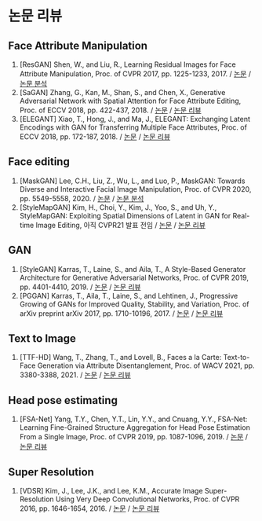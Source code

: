 # 논문 리뷰

## Face Attribute Manipulation

1. [ResGAN] Shen, W., and Liu, R., Learning Residual Images for Face Attribute Manipulation, Proc. of CVPR 2017, pp. 1225-1233, 2017. / [논문](https://openaccess.thecvf.com/content_cvpr_2017/html/Shen_Learning_Residual_Images_CVPR_2017_paper.html) / [논문 분석](https://github.com/ji-in/paper-review/blob/main/1-ResGAN.pdf)
2. [SaGAN] Zhang, G., Kan, M., Shan, S., and Chen, X., Generative Adversarial Network with Spatial Attention for Face Attribute Editing, Proc. of ECCV 2018, pp. 422-437, 2018. / [논문](https://openaccess.thecvf.com/content_ECCV_2018/html/Gang_Zhang_Generative_Adversarial_Network_ECCV_2018_paper.html) / [논문 리뷰](https://github.com/ji-in/paper-review/blob/main/2-SaGAN.pdf)
3. [ELEGANT] Xiao, T., Hong, J., and Ma, J., ELEGANT: Exchanging Latent Encodings with GAN for Transferring Multiple Face Attributes, Proc. of ECCV 2018, pp. 172-187, 2018. / [논문](https://openaccess.thecvf.com/content_ECCV_2018/html/Taihong_Xiao_ELEGANT_Exchanging_Latent_ECCV_2018_paper.html) / [논문 리뷰](https://github.com/ji-in/paper-review/blob/main/3-ELEGANT.pdf)

## Face editing

1. [MaskGAN] Lee, C.H., Liu, Z., Wu, L., and Luo, P., MaskGAN: Towards Diverse and Interactive Facial Image Manipulation, Proc. of CVPR 2020, pp. 5549-5558, 2020. / [논문](https://openaccess.thecvf.com/content_CVPR_2020/html/Lee_MaskGAN_Towards_Diverse_and_Interactive_Facial_Image_Manipulation_CVPR_2020_paper.html) / [논문 분석](https://github.com/ji-in/paper-review/blob/main/MaskGAN.pdf)
2. [StyleMapGAN] Kim, H., Choi, Y., Kim, J., Yoo, S., and Uh, Y., StyleMapGAN: Exploiting Spatial Dimensions of Latent in GAN for Real-time Image Editing, 아직 CVPR21 발표 전임 / [논문](https://arxiv.org/abs/2104.14754) / [논문 리뷰](https://github.com/ji-in/paper-review/blob/main/StyleMapGAN.pdf)

## GAN

1. [StyleGAN] Karras, T., Laine, S., and Aila, T., A Style-Based Generator Architecture for Generative Adversarial Networks, Proc. of CVPR 2019, pp. 4401-4410, 2019. / [논문](https://openaccess.thecvf.com/content_CVPR_2019/html/Karras_A_Style-Based_Generator_Architecture_for_Generative_Adversarial_Networks_CVPR_2019_paper.html) / [논문 리뷰](https://github.com/ji-in/paper-review/blob/main/StyleGAN.pdf)
2. [PGGAN] Karras, T., Aila, T., Laine, S., and Lehtinen, J., Progressive Growing of GANs for Improved Quality, Stability, and Variation, Proc. of arXiv preprint arXiv 2017, pp. 1710-10196, 2017. / [논문](https://arxiv.org/abs/1710.10196) / [논문 리뷰](https://github.com/ji-in/paper-review/blob/main/PGGAN.pdf)

## Text to Image

1. [TTF-HD] Wang, T., Zhang, T., and Lovell, B., Faces a la Carte: Text-to-Face Generation via Attribute Disentanglement, Proc. of WACV 2021, pp. 3380-3388, 2021. / [논문](https://openaccess.thecvf.com/content/WACV2021/html/Wang_Faces_a_la_Carte_Text-to-Face_Generation_via_Attribute_Disentanglement_WACV_2021_paper.html) / [논문 리뷰](https://github.com/ji-in/paper-review/blob/main/TTF-HD.pdf)

## Head pose estimating

1. [FSA-Net] Yang, T.Y., Chen, Y.T., Lin, Y.Y., and Cnuang, Y.Y., FSA-Net: Learning Fine-Grained Structure Aggregation for Head Pose Estimation From a Single Image, Proc. of CVPR 2019, pp. 1087-1096, 2019. / [논문](https://openaccess.thecvf.com/content_CVPR_2019/html/Yang_FSA-Net_Learning_Fine-Grained_Structure_Aggregation_for_Head_Pose_Estimation_From_CVPR_2019_paper.html) / [논문 리뷰](https://github.com/ji-in/paper-review/blob/main/FSA-Net.pdf)

## Super Resolution

1. [VDSR] Kim, J., Lee, J.K., and Lee, K.M., Accurate Image Super-Resolution Using Very Deep Convolutional Networks, Proc. of CVPR 2016, pp. 1646-1654, 2016. / [논문](https://openaccess.thecvf.com/content_cvpr_2016/html/Kim_Accurate_Image_Super-Resolution_CVPR_2016_paper.html) / [논문 리뷰](https://github.com/ji-in/paper-review/blob/main/VDSR.pdf)


